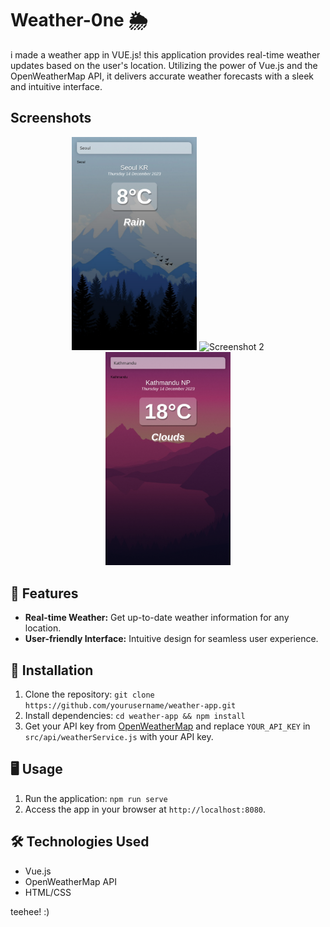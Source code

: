 #  Weather-0ne 🌦️

i made a weather app in VUE.js! this application provides real-time weather updates based on the user's location. Utilizing the power of Vue.js and the OpenWeatherMap API, it delivers accurate weather forecasts with a sleek and intuitive interface.

## Screenshots

<div align="center">
  <img src="final-img/Screen Shot 2023-12-14 at 12.54.50.png" alt="Screenshot 1" width="200"/>
  <img src="final-img/Screen Shot 2023-12-14 at 12.55.03.pngg" alt="Screenshot 2" width="200"/>
  <img src="final-img/Screen Shot 2023-12-14 at 12.55.24.png" alt="Screenshot 3" width="200"/>
</div>

## 🌟 Features

- **Real-time Weather:** Get up-to-date weather information for any location.
- **User-friendly Interface:** Intuitive design for seamless user experience.

## 🚀 Installation

1. Clone the repository: `git clone https://github.com/yourusername/weather-app.git`
2. Install dependencies: `cd weather-app && npm install`
3. Get your API key from [OpenWeatherMap](https://openweathermap.org/api) and replace `YOUR_API_KEY` in `src/api/weatherService.js` with your API key.

## 🖥️ Usage

1. Run the application: `npm run serve`
2. Access the app in your browser at `http://localhost:8080`.

## 🛠️ Technologies Used

- Vue.js
- OpenWeatherMap API
- HTML/CSS

teehee! :)